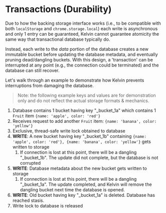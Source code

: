 # Transactions (Durability)

Due to how the backing storage interface works (i.e., to be compatible with both `localStorage` and `chrome.storage.local`) each write is asynchronous and only 1 entry can be guaranteed, Kelvin cannot guarantee atomicity the same way that transactional database typically do. 

Instead, each write to the _data_ portion of the database creates a new immutable bucket before updating the database metadata, and eventually pruning dead/dangling buckets. With this design, a 'transaction' can be interrupted at any point (e.g., the connection could be terminated) and the database can still recover.

Let's walk through an example to demonstrate how Kelvin prevents interruptions from damaging the database.

> Note: the following example keys and values are for demonstration only and do not reflect the actual storage formats & mechanics.

1. Database contains 1 bucket having key "_bucket_1a" which contains 1 `Fruit` item `{name: 'apple', color: 'red'}`
2. Receives request to add another `Fruit` item: `{name: 'banana', color: 'yellow'}`
3. Exclusive, thread-safe write lock obtained to database
4. **WRITE**: A new bucket having key "_bucket_1b" containing `{name: 'apple', color: 'red'}, {name: 'banana', color: 'yellow'}` gets written to storage
   1. If connection is lost at this point, there will be a dangling "_bucket_1b". The update did not complete, but the database is not corrupted
5. **WRITE**: Database metadata about the new bucket gets written to storage
   1. If connection is lost at this point, there will be a dangling "_bucket_1a". The update completed, and Kelvin will remove the dangling bucket next time the database is opened.
6. **WRITE**: Old bucket having key "_bucket_1a" is deleted. Database has reached stasis.
7. Write lock to database is released
